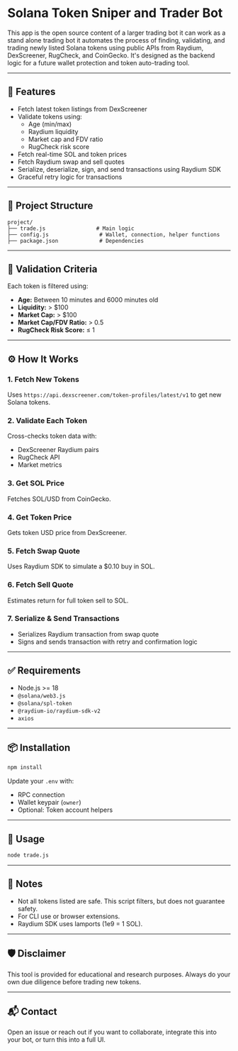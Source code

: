 # Solana Token Sniper and Trader Bot

This app is the open source content of a larger trading bot it can work as a stand alone trading bot it automates the process of finding, validating, and trading newly listed Solana tokens using public APIs from Raydium, DexScreener, RugCheck, and CoinGecko. It's designed as the backend logic for a future wallet protection and token auto-trading tool.

---

## 🔧 Features

- Fetch latest token listings from DexScreener
- Validate tokens using:
  - Age (min/max)
  - Raydium liquidity
  - Market cap and FDV ratio
  - RugCheck risk score
- Fetch real-time SOL and token prices
- Fetch Raydium swap and sell quotes
- Serialize, deserialize, sign, and send transactions using Raydium SDK
- Graceful retry logic for transactions

---

## 📁 Project Structure

```
project/
├── trade.js                # Main logic
├── config.js                # Wallet, connection, helper functions
├── package.json             # Dependencies
```

---

## 🧪 Validation Criteria

Each token is filtered using:

- **Age:** Between 10 minutes and 6000 minutes old
- **Liquidity:** > $100
- **Market Cap:** > $100
- **Market Cap/FDV Ratio:** > 0.5
- **RugCheck Risk Score:** ≤ 1

---

## ⚙️ How It Works

### 1. Fetch New Tokens

Uses `https://api.dexscreener.com/token-profiles/latest/v1` to get new Solana tokens.

### 2. Validate Each Token

Cross-checks token data with:

- DexScreener Raydium pairs
- RugCheck API
- Market metrics

### 3. Get SOL Price

Fetches SOL/USD from CoinGecko.

### 4. Get Token Price

Gets token USD price from DexScreener.

### 5. Fetch Swap Quote

Uses Raydium SDK to simulate a $0.10 buy in SOL.

### 6. Fetch Sell Quote

Estimates return for full token sell to SOL.

### 7. Serialize & Send Transactions

- Serializes Raydium transaction from swap quote
- Signs and sends transaction with retry and confirmation logic

---

## ✅ Requirements

- Node.js >= 18
- `@solana/web3.js`
- `@solana/spl-token`
- `@raydium-io/raydium-sdk-v2`
- `axios`

---

## 📦 Installation

```bash
npm install
```

Update your `.env` with:

- RPC connection
- Wallet keypair (`owner`)
- Optional: Token account helpers

---

## 🚀 Usage

```bash
node trade.js
```

---

## 📌 Notes

- Not all tokens listed are safe. This script filters, but does not guarantee safety.
- For CLI use or browser extensions.
- Raydium SDK uses lamports (1e9 = 1 SOL).

---

## 🛡️ Disclaimer

This tool is provided for educational and research purposes. Always do your own due diligence before trading new tokens.

---

## 📬 Contact

Open an issue or reach out if you want to collaborate, integrate this into your bot, or turn this into a full UI.